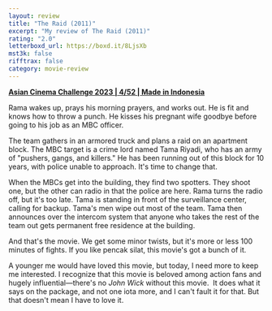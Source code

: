 ```yaml
---
layout: review
title: "The Raid (2011)"
excerpt: "My review of The Raid (2011)"
rating: "2.0"
letterboxd_url: https://boxd.it/8LjsXb
mst3k: false
rifftrax: false
category: movie-review
---
```


<b><a href="https://boxd.it/qaTwm/detail">Asian Cinema Challenge 2023 | 4/52 | Made in Indonesia</a></b>

Rama wakes up, prays his morning prayers, and works out. He is fit and knows how to throw a punch. He kisses his pregnant wife goodbye before going to his job as an MBC officer.

The team gathers in an armored truck and plans a raid on an apartment block. The MBC target is a crime lord named Tama Riyadi, who has an army of "pushers, gangs, and killers." He has been running out of this block for 10 years, with police unable to approach. It's time to change that.

When the MBCs get into the building, they find two spotters. They shoot one, but the other can radio in that the police are here. Rama turns the radio off, but it's too late. Tama is standing in front of the surveillance center, calling for backup. Tama's men wipe out most of the team. Tama then announces over the intercom system that anyone who takes the rest of the team out gets permanent free residence at the building.

And that's the movie. We get some minor twists, but it's more or less 100 minutes of fights. If you like pencak silat, this movie's got a bunch of it.

A younger me would have loved this movie, but today, I need more to keep me interested. I recognize that this movie is beloved among action fans and hugely influential—there's no <i>John Wick</i> without this movie.  It does what it says on the package, and not one iota more, and I can't fault it for that. But that doesn't mean I have to love it.
